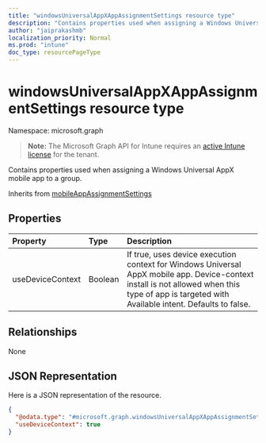```yaml
---
title: "windowsUniversalAppXAppAssignmentSettings resource type"
description: "Contains properties used when assigning a Windows Universal AppX mobile app to a group."
author: "jaiprakashmb"
localization_priority: Normal
ms.prod: "intune"
doc_type: resourcePageType
---
```


# windowsUniversalAppXAppAssignmentSettings resource type

Namespace: microsoft.graph

> **Note:** The Microsoft Graph API for Intune requires an [active Intune license](https://go.microsoft.com/fwlink/?linkid=839381) for the tenant.

Contains properties used when assigning a Windows Universal AppX mobile app to a group.


Inherits from [mobileAppAssignmentSettings](../resources/intune-apps-mobileappassignmentsettings.md)

## Properties
|Property|Type|Description|
|:---|:---|:---|
|useDeviceContext|Boolean|If true, uses device execution context for Windows Universal AppX mobile app. Device-context install is not allowed when this type of app is targeted with Available intent. Defaults to false.|

## Relationships
None

## JSON Representation
Here is a JSON representation of the resource.
<!-- {
  "blockType": "resource",
  "@odata.type": "microsoft.graph.windowsUniversalAppXAppAssignmentSettings"
}
-->
``` json
{
  "@odata.type": "#microsoft.graph.windowsUniversalAppXAppAssignmentSettings",
  "useDeviceContext": true
}
```

